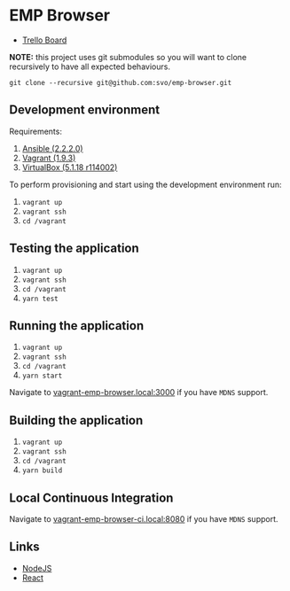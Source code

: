 # EMP Browser

* [Trello Board](https://trello.com/b/WoAzNyra/)

__NOTE:__ this project uses git submodules so you will want to clone recursively to have all expected behaviours.

```
git clone --recursive git@github.com:svo/emp-browser.git
```

## Development environment

Requirements:

1. [Ansible (2.2.2.0)](https://www.ansible.com/)
2. [Vagrant (1.9.3)](https://www.vagrantup.com/)
3. [VirtualBox (5.1.18 r114002)](https://www.virtualbox.org/)

To perform provisioning and start using the development environment run:

1. `vagrant up`
2. `vagrant ssh`
3. `cd /vagrant`

## Testing the application

1. `vagrant up`
2. `vagrant ssh`
3. `cd /vagrant`
4. `yarn test`

## Running the application

1. `vagrant up`
2. `vagrant ssh`
3. `cd /vagrant`
4. `yarn start`

Navigate to [vagrant-emp-browser.local:3000](http://vagrant-emp-browser.local:3000/) if you have `MDNS` support.

## Building the application

1. `vagrant up`
2. `vagrant ssh`
3. `cd /vagrant`
4. `yarn build`

## Local Continuous Integration

Navigate to [vagrant-emp-browser-ci.local:8080](http://vagrant-emp-browser-ci.local:8080) if you have `MDNS` support.

## Links

* [NodeJS](https://nodejs.org/)
* [React](https://facebook.github.io/react/)